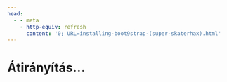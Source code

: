 ```yaml
---
head:
  - - meta
    - http-equiv: refresh
      content: '0; URL=installing-boot9strap-(super-skaterhax).html'
---
```


# Átirányítás...
